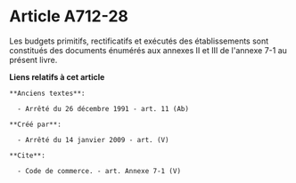 # Article A712-28

Les budgets primitifs, rectificatifs et exécutés des établissements sont constitués des documents énumérés aux annexes II et
III de l'annexe 7-1 au présent livre.

**Liens relatifs à cet article**

	**Anciens textes**:

	  - Arrêté du 26 décembre 1991 - art. 11 (Ab)

	**Créé par**:

	  - Arrêté du 14 janvier 2009 - art. (V)

	**Cite**:

	  - Code de commerce. - art. Annexe 7-1 (V)

